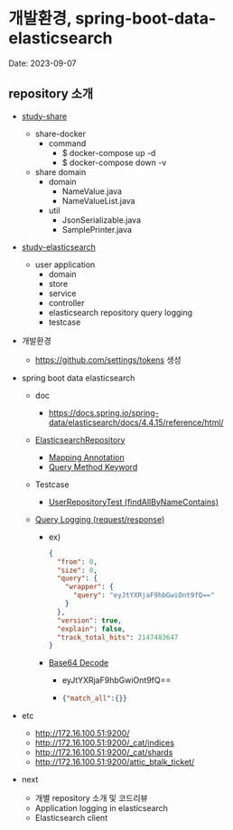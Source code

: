 # 개발환경, spring-boot-data-elasticsearch

Date: 2023-09-07

## repository 소개

- [study-share](https://github.com/spectra-study/study-share)
  - share-docker
    - command
      - $ docker-compose up -d
      - $ docker-compose down -v
  - share domain
    - domain
      - NameValue.java
      - NameValueList.java
    - util
      - JsonSerializable.java
      - SamplePrinter.java

- [study-elasticsearch](https://github.com/spectra-study/study-elasticsearch)
  - user application
    - domain
    - store
    - service
    - controller
    - elasticsearch repository query logging
    - testcase

- 개발환경
  - https://github.com/settings/tokens 생성

- spring boot data elasticsearch
  - doc
    - https://docs.spring.io/spring-data/elasticsearch/docs/4.4.15/reference/html/

  - [ElasticsearchRepository](https://docs.spring.io/spring-data/elasticsearch/docs/current/api/org/springframework/data/elasticsearch/repository/ElasticsearchRepository.html)
    - [Mapping Annotation](https://docs.spring.io/spring-data/elasticsearch/docs/4.4.15/reference/html/#elasticsearch.mapping.meta-model.annotations)
    - [Query Method Keyword](https://docs.spring.io/spring-data/elasticsearch/docs/4.4.15/reference/html/#appendix.query.method.predicate)

  - Testcase
    - [UserRepositoryTest (findAllByNameContains)](https://github.com/spectra-study/study-elasticsearch/blob/main/user/src/test/java/com/study/es/user/store/elasticsearch/repository/UserRepositoryTest.java)

  - [Query Logging (request/response)](https://docs.spring.io/spring-data/elasticsearch/docs/4.4.15/reference/html/#elasticsearch.clients.logging)

    - ex)

      ```json
      {
        "from": 0,
        "size": 0,
        "query": {
          "wrapper": {
            "query": "eyJtYXRjaF9hbGwiOnt9fQ=="
          }
        },
        "version": true,
        "explain": false,
        "track_total_hits": 2147483647
      }
      ```

    - [Base64 Decode](https://www.base64decode.org/)

      - eyJtYXRjaF9hbGwiOnt9fQ==

      - ```json
        {"match_all":{}}
        ```

- etc
  - http://172.16.100.51:9200/
  - http://172.16.100.51:9200/_cat/indices
  - http://172.16.100.51:9200/_cat/shards
  - http://172.16.100.51:9200/attic_btalk_ticket/

- next
  - 개별 repository 소개 및 코드리뷰
  - Application logging in elasticsearch
  - Elasticsearch client
